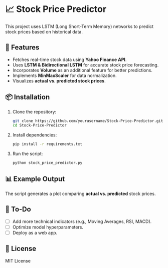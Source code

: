 # 📈 Stock Price Predictor

This project uses LSTM (Long Short-Term Memory) networks to predict stock prices based on historical data.

## 🚀 Features
- Fetches real-time stock data using **Yahoo Finance API**.
- Uses **LSTM & Bidirectional LSTM** for accurate stock price forecasting.
- Incorporates **Volume** as an additional feature for better predictions.
- Implements **MinMaxScaler** for data normalization.
- Visualizes **actual vs. predicted stock prices**.

## 📦 Installation
1. Clone the repository:
   ```bash
   git clone https://github.com/yourusername/Stock-Price-Predictor.git
   cd Stock-Price-Predictor
   ```

2. Install dependencies:
   ```bash
   pip install -r requirements.txt
   ```

3. Run the script:
   ```bash
   python stock_price_predictor.py
   ```

## 📊 Example Output
The script generates a plot comparing **actual vs. predicted** stock prices.

## 📝 To-Do
- [ ] Add more technical indicators (e.g., Moving Averages, RSI, MACD).
- [ ] Optimize model hyperparameters.
- [ ] Deploy as a web app.

## 📜 License
MIT License

